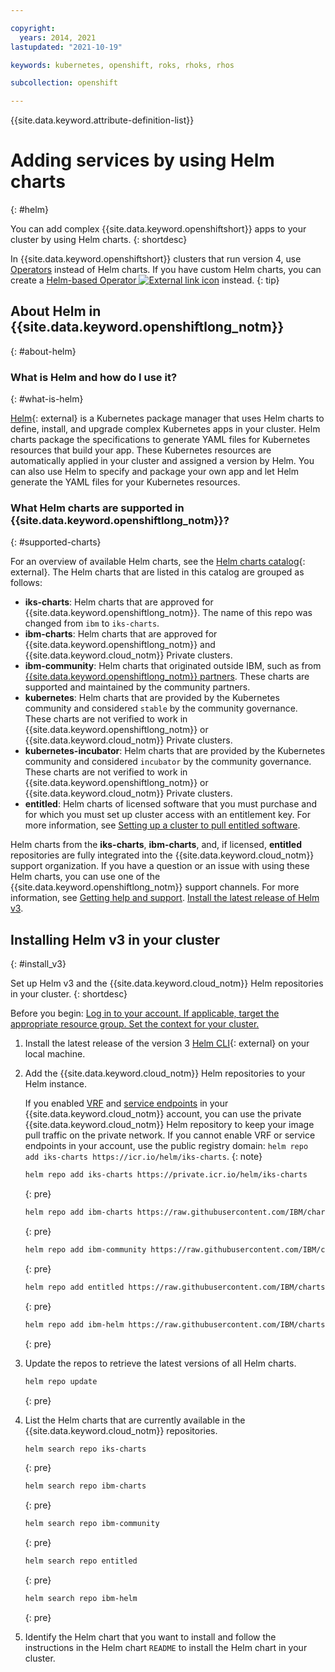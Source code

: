 ```yaml
---

copyright: 
  years: 2014, 2021
lastupdated: "2021-10-19"

keywords: kubernetes, openshift, roks, rhoks, rhos

subcollection: openshift

---
```


{{site.data.keyword.attribute-definition-list}}


# Adding services by using Helm charts
{: #helm}

You can add complex {{site.data.keyword.openshiftshort}} apps to your cluster by using Helm charts.
{: shortdesc}

In {{site.data.keyword.openshiftshort}} clusters that run version 4, use [Operators](/docs/openshift?topic=openshift-operators) instead of Helm charts. If you have custom Helm charts, you can create a [Helm-based Operator ![External link icon](../icons/launch-glyph.svg "External link icon")](https://docs.openshift.com/container-platform/4.7/operators/operator_sdk/) instead.
{: tip}

## About Helm in {{site.data.keyword.openshiftlong_notm}}
{: #about-helm}

### What is Helm and how do I use it?
{: #what-is-helm}

[Helm](https://helm.sh){: external} is a Kubernetes package manager that uses Helm charts to define, install, and upgrade complex Kubernetes apps in your cluster. Helm charts package the specifications to generate YAML files for Kubernetes resources that build your app. These Kubernetes resources are automatically applied in your cluster and assigned a version by Helm. You can also use Helm to specify and package your own app and let Helm generate the YAML files for your Kubernetes resources.

### What Helm charts are supported in {{site.data.keyword.openshiftlong_notm}}?
{: #supported-charts}

For an overview of available Helm charts, see the [Helm charts catalog](https://cloud.ibm.com/kubernetes/helm){: external}. The Helm charts that are listed in this catalog are grouped as follows:

- **iks-charts**: Helm charts that are approved for {{site.data.keyword.openshiftlong_notm}}. The name of this repo was changed from `ibm` to `iks-charts`.
- **ibm-charts**: Helm charts that are approved for {{site.data.keyword.openshiftlong_notm}} and {{site.data.keyword.cloud_notm}} Private clusters.
- **ibm-community**: Helm charts that originated outside IBM, such as from [{{site.data.keyword.openshiftlong_notm}} partners](/docs/containers?topic=containers-service-partners). These charts are supported and maintained by the community partners.
- **kubernetes**: Helm charts that are provided by the Kubernetes community and considered `stable` by the community governance. These charts are not verified to work in {{site.data.keyword.openshiftlong_notm}} or {{site.data.keyword.cloud_notm}} Private clusters.
- **kubernetes-incubator**: Helm charts that are provided by the Kubernetes community and considered `incubator` by the community governance. These charts are not verified to work in {{site.data.keyword.openshiftlong_notm}} or {{site.data.keyword.cloud_notm}} Private clusters.
- **entitled**: Helm charts of licensed software that you must purchase and for which you must set up cluster access with an entitlement key. For more information, see [Setting up a cluster to pull entitled software](/docs/openshift?topic=openshift-registry#secret_entitled_software).

Helm charts from the **iks-charts**, **ibm-charts**, and, if licensed, **entitled** repositories are fully integrated into the {{site.data.keyword.cloud_notm}} support organization. If you have a question or an issue with using these Helm charts, you can use one of the {{site.data.keyword.openshiftlong_notm}} support channels. For more information, see [Getting help and support](/docs/containers?topic=containers-get-help). [Install the latest release of Helm v3](#install_v3).



## Installing Helm v3 in your cluster
{: #install_v3}

Set up Helm v3 and the {{site.data.keyword.cloud_notm}} Helm repositories in your cluster.
{: shortdesc}

Before you begin: [Log in to your account. If applicable, target the appropriate resource group. Set the context for your cluster.](/docs/containers?topic=containers-cs_cli_install#cs_cli_configure)

1. Install the latest release of the version 3 [Helm CLI](https://github.com/helm/helm/releases){: external} on your local machine.

2. Add the {{site.data.keyword.cloud_notm}} Helm repositories to your Helm instance.

    If you enabled [VRF](/docs/account?topic=account-vrf-service-endpoint#vrf) and [service endpoints](/docs/account?topic=account-vrf-service-endpoint#service-endpoint) in your {{site.data.keyword.cloud_notm}} account, you can use the private {{site.data.keyword.cloud_notm}} Helm repository to keep your image pull traffic on the private network. If you cannot enable VRF or service endpoints in your account, use the public registry domain: `helm repo add iks-charts https://icr.io/helm/iks-charts`.
    {: note}

    ```sh
    helm repo add iks-charts https://private.icr.io/helm/iks-charts
    ```
    {: pre}

    ```sh
    helm repo add ibm-charts https://raw.githubusercontent.com/IBM/charts/master/repo/stable
    ```
    {: pre}

    ```sh
    helm repo add ibm-community https://raw.githubusercontent.com/IBM/charts/master/repo/community
    ```
    {: pre}

    ```sh
    helm repo add entitled https://raw.githubusercontent.com/IBM/charts/master/repo/entitled
    ```
    {: pre}

    ```sh
    helm repo add ibm-helm https://raw.githubusercontent.com/IBM/charts/master/repo/ibm-helm
    ```
    {: pre}

3. Update the repos to retrieve the latest versions of all Helm charts.
    ```sh
    helm repo update
    ```
    {: pre}

4. List the Helm charts that are currently available in the {{site.data.keyword.cloud_notm}} repositories.
    ```sh
    helm search repo iks-charts
    ```
    {: pre}

    ```sh
    helm search repo ibm-charts
    ```
    {: pre}

    ```sh
    helm search repo ibm-community
    ```
    {: pre}

    ```sh
    helm search repo entitled
    ```
    {: pre}

    ```sh
    helm search repo ibm-helm
    ```
    {: pre}

5. Identify the Helm chart that you want to install and follow the instructions in the Helm chart `README` to install the Helm chart in your cluster.




